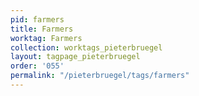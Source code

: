 ```yaml
---
pid: farmers
title: Farmers
worktag: Farmers
collection: worktags_pieterbruegel
layout: tagpage_pieterbruegel
order: '055'
permalink: "/pieterbruegel/tags/farmers"
---
```

